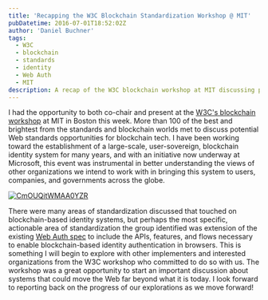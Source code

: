 ```yaml
---
title: 'Recapping the W3C Blockchain Standardization Workshop @ MIT'
pubDatetime: 2016-07-01T18:52:02Z
author: 'Daniel Buchner'
tags:
  - W3C
  - blockchain
  - standards
  - identity
  - Web Auth
  - MIT
description: A recap of the W3C blockchain workshop at MIT discussing potential Web standards for blockchain technology, particularly focusing on blockchain-based identity authentication.
---
```


I had the opportunity to both co-chair and present at the [W3C's blockchain workshop](https://www.w3.org/2016/04/blockchain-workshop/) at MIT in Boston this week. More than 100 of the best and brightest from the standards and blockchain worlds met to discuss potential Web standards opportunities for blockchain tech. I have been working toward the establishment of a large-scale, user-sovereign, blockchain identity system for many years, and with an initiative now underway at Microsoft, this event was instrumental in better understanding the views of other organizations we intend to work with in bringing this system to users, companies, and governments across the globe.

[![CmOUQitWMAA0YZR](https://www.backalleycoder.com/wp-content/uploads/2016/07/CmOUQitWMAA0YZR-791x1024.jpg)](https://www.backalleycoder.com/2016/07/01/recapping-the-w3c-blockchain-standardization-workshop-mit/cmouqitwmaa0yzr/)

There were many areas of standardization discussed that touched on blockchain-based identity systems, but perhaps the most specific, actionable area of standardization the group identified was extension of the existing [Web Auth spec](https://www.w3.org/TR/2016/WD-webauthn-20160531/) to include the APIs, features, and flows necessary to enable blockchain-based identity authentication in browsers. This is something I will begin to explore with other implementers and interested organizations from the W3C workshop who committed to do so with us. The workshop was a great opportunity to start an important discussion about systems that could move the Web far beyond what it is today. I look forward to reporting back on the progress of our explorations as we move forward!